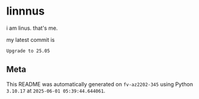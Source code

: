 # linnnus

i am linus. that's me.

my latest commit is

```
Upgrade to 25.05
```

## Meta

This README was automatically generated on `fv-az2202-345` using Python
`3.10.17` at `2025-06-01 05:39:44.644061`.
